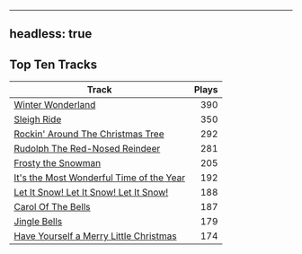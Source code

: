 
---
headless: true
---

## Top Ten Tracks

| Track | Plays |
| --- |  ---: |
|[Winter Wonderland](/songs/winter-wonderland)| 390|
|[Sleigh Ride](/songs/sleigh-ride)| 350|
|[Rockin' Around The Christmas Tree](/songs/rockin-around-the-christmas-tree)| 292|
|[Rudolph The Red-Nosed Reindeer](/songs/rudolph-the-red-nosed-reindeer)| 281|
|[Frosty the Snowman](/songs/frosty-the-snowman)| 205|
|[It's the Most Wonderful Time of the Year](/songs/its-the-most-wonderful-time-of-the-year)| 192|
|[Let It Snow! Let It Snow! Let It Snow!](/songs/let-it-snow-let-it-snow-let-it-snow)| 188|
|[Carol Of The Bells](/songs/carol-of-the-bells)| 187|
|[Jingle Bells](/songs/jingle-bells)| 179|
|[Have Yourself a Merry Little Christmas](/songs/have-yourself-a-merry-little-christmas)| 174|
